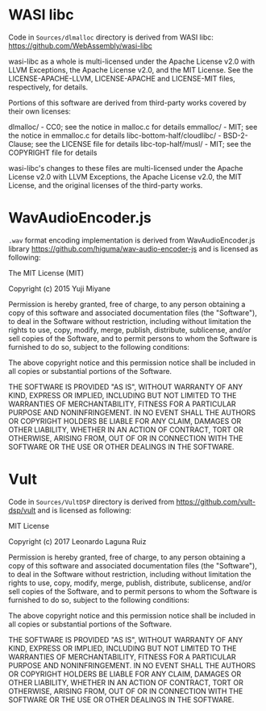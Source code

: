 # WASI libc

Code in `Sources/dlmalloc` directory is derived from WASI libc: https://github.com/WebAssembly/wasi-libc

wasi-libc as a whole is multi-licensed under the
Apache License v2.0 with LLVM Exceptions, the Apache License v2.0, and
the MIT License. See the LICENSE-APACHE-LLVM, LICENSE-APACHE and LICENSE-MIT
files, respectively, for details.

Portions of this software are derived from third-party works covered by
their own licenses:

dlmalloc/                     - CC0; see the notice in malloc.c for details
emmalloc/                     - MIT; see the notice in emmalloc.c for details
libc-bottom-half/cloudlibc/   - BSD-2-Clause; see the LICENSE file for details
libc-top-half/musl/           - MIT; see the COPYRIGHT file for details

wasi-libc's changes to these files are multi-licensed under the
Apache License v2.0 with LLVM Exceptions, the Apache License v2.0,
the MIT License, and the original licenses of the third-party works.

# WavAudioEncoder.js

`.wav` format encoding implementation is derived from WavAudioEncoder.js library https://github.com/higuma/wav-audio-encoder-js and is licensed as following:

The MIT License (MIT)

Copyright (c) 2015 Yuji Miyane

Permission is hereby granted, free of charge, to any person obtaining a copy
of this software and associated documentation files (the "Software"), to deal
in the Software without restriction, including without limitation the rights
to use, copy, modify, merge, publish, distribute, sublicense, and/or sell
copies of the Software, and to permit persons to whom the Software is
furnished to do so, subject to the following conditions:

The above copyright notice and this permission notice shall be included in all
copies or substantial portions of the Software.

THE SOFTWARE IS PROVIDED "AS IS", WITHOUT WARRANTY OF ANY KIND, EXPRESS OR
IMPLIED, INCLUDING BUT NOT LIMITED TO THE WARRANTIES OF MERCHANTABILITY,
FITNESS FOR A PARTICULAR PURPOSE AND NONINFRINGEMENT. IN NO EVENT SHALL THE
AUTHORS OR COPYRIGHT HOLDERS BE LIABLE FOR ANY CLAIM, DAMAGES OR OTHER
LIABILITY, WHETHER IN AN ACTION OF CONTRACT, TORT OR OTHERWISE, ARISING FROM,
OUT OF OR IN CONNECTION WITH THE SOFTWARE OR THE USE OR OTHER DEALINGS IN THE
SOFTWARE.

# Vult

Code in `Sources/VultDSP` directory is derived from https://github.com/vult-dsp/vult and is licensed as following:

MIT License

Copyright (c) 2017 Leonardo Laguna Ruiz

Permission is hereby granted, free of charge, to any person obtaining a copy
of this software and associated documentation files (the "Software"), to deal
in the Software without restriction, including without limitation the rights
to use, copy, modify, merge, publish, distribute, sublicense, and/or sell
copies of the Software, and to permit persons to whom the Software is
furnished to do so, subject to the following conditions:

The above copyright notice and this permission notice shall be included in all
copies or substantial portions of the Software.

THE SOFTWARE IS PROVIDED "AS IS", WITHOUT WARRANTY OF ANY KIND, EXPRESS OR
IMPLIED, INCLUDING BUT NOT LIMITED TO THE WARRANTIES OF MERCHANTABILITY,
FITNESS FOR A PARTICULAR PURPOSE AND NONINFRINGEMENT. IN NO EVENT SHALL THE
AUTHORS OR COPYRIGHT HOLDERS BE LIABLE FOR ANY CLAIM, DAMAGES OR OTHER
LIABILITY, WHETHER IN AN ACTION OF CONTRACT, TORT OR OTHERWISE, ARISING FROM,
OUT OF OR IN CONNECTION WITH THE SOFTWARE OR THE USE OR OTHER DEALINGS IN THE
SOFTWARE.